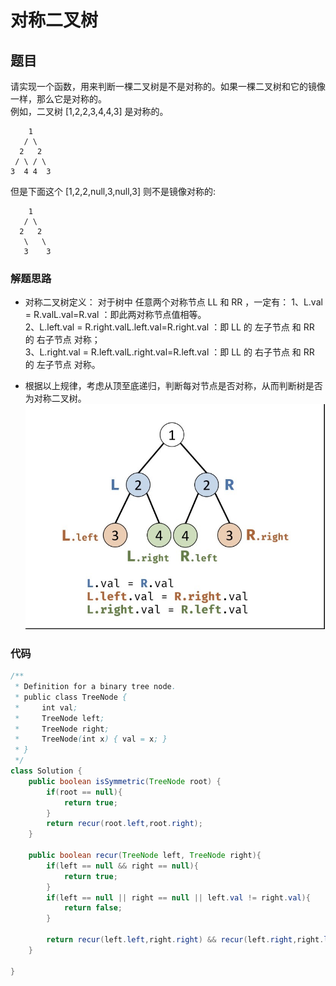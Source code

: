 # 对称二叉树

## 题目
请实现一个函数，用来判断一棵二叉树是不是对称的。如果一棵二叉树和它的镜像一样，那么它是对称的。  
例如，二叉树 [1,2,2,3,4,4,3] 是对称的。
```
    1
   / \
  2   2
 / \ / \
3  4 4  3

```
但是下面这个 [1,2,2,null,3,null,3] 则不是镜像对称的:
```
    1
   / \
  2   2
   \   \
   3    3

```

### 解题思路
* 对称二叉树定义： 对于树中 任意两个对称节点 LL 和 RR ，一定有：
  1、L.val = R.valL.val=R.val ：即此两对称节点值相等。  
  2、L.left.val = R.right.valL.left.val=R.right.val ：即 LL 的 左子节点 和 RR 的 右子节点 对称；  
  3、L.right.val = R.left.valL.right.val=R.left.val ：即 LL 的 右子节点 和 RR 的 左子节点 对称。  

* 根据以上规律，考虑从顶至底递归，判断每对节点是否对称，从而判断树是否为对称二叉树。
![](resource/对称二叉树.jpeg)


### 代码
```java
/**
 * Definition for a binary tree node.
 * public class TreeNode {
 *     int val;
 *     TreeNode left;
 *     TreeNode right;
 *     TreeNode(int x) { val = x; }
 * }
 */
class Solution {
    public boolean isSymmetric(TreeNode root) {
        if(root == null){
            return true;
        }
        return recur(root.left,root.right);
    }

    public boolean recur(TreeNode left, TreeNode right){
        if(left == null && right == null){
            return true;
        }
        if(left == null || right == null || left.val != right.val){
            return false;
        }

        return recur(left.left,right.right) && recur(left.right,right.left);
    }
        
}

```